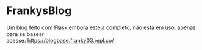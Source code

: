 # FrankysBlog
 Um blog feito com Flask,embora esteja completo, não está em uso, apenas para se basear
 </br>
acesse: https://blogbase.franky03.repl.co/
